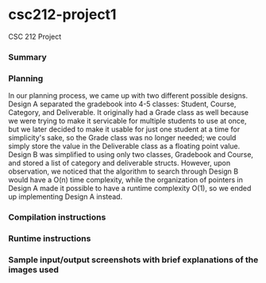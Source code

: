# csc212-project1
CSC 212 Project

### Summary
### Planning
In our planning process, we came up with two different possible designs. Design A separated the gradebook into 4-5 classes: Student, Course, Category, and Deliverable. It originally had a Grade class as well because we were trying to make it servicable for multiple students to use at once, but we later decided to make it usable for just one student at a time for simplicity's sake, so the Grade class was no longer needed; we could simply store the value in the Deliverable class as a floating point value. Design B was simplified to using only two classes, Gradebook and Course, and stored a list of category and deliverable structs. However, upon observation, we noticed that the algorithm to search through Design B would have a O(n) time complexity, while the organization of pointers in Design A made it possible to have a runtime complexity O(1), so we ended up implementing Design A instead.
### Compilation instructions
### Runtime instructions
### Sample input/output screenshots with brief explanations of the images used
